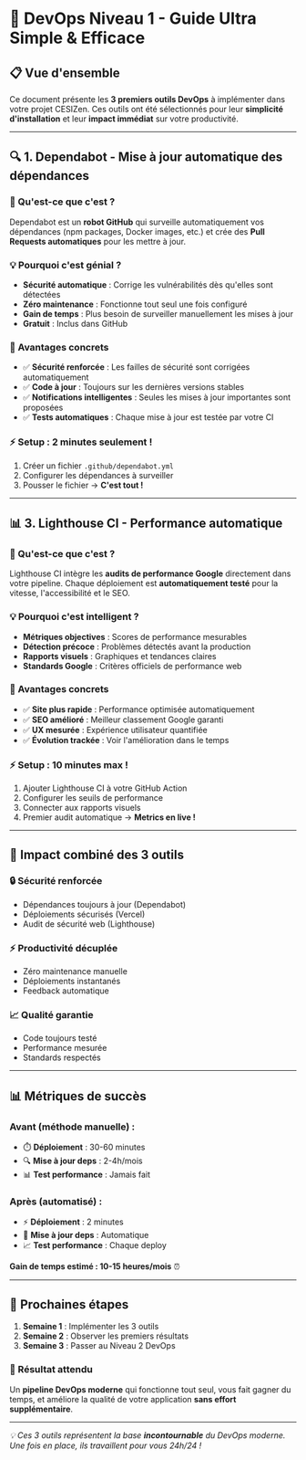 # 🚀 DevOps Niveau 1 - Guide Ultra Simple & Efficace

## 📋 Vue d'ensemble

Ce document présente les **3 premiers outils DevOps** à implémenter dans votre projet CESIZen. Ces outils ont été sélectionnés pour leur **simplicité d'installation** et leur **impact immédiat** sur votre productivité.

---

## 🔍 1. Dependabot - Mise à jour automatique des dépendances

### 🎯 Qu'est-ce que c'est ?

Dependabot est un **robot GitHub** qui surveille automatiquement vos dépendances (npm packages, Docker images, etc.) et crée des **Pull Requests automatiques** pour les mettre à jour.

### 💡 Pourquoi c'est génial ?

- **Sécurité automatique** : Corrige les vulnérabilités dès qu'elles sont détectées
- **Zéro maintenance** : Fonctionne tout seul une fois configuré
- **Gain de temps** : Plus besoin de surveiller manuellement les mises à jour
- **Gratuit** : Inclus dans GitHub

### 🌟 Avantages concrets

- ✅ **Sécurité renforcée** : Les failles de sécurité sont corrigées automatiquement
- ✅ **Code à jour** : Toujours sur les dernières versions stables
- ✅ **Notifications intelligentes** : Seules les mises à jour importantes sont proposées
- ✅ **Tests automatiques** : Chaque mise à jour est testée par votre CI

### ⚡ Setup : 2 minutes seulement !

1. Créer un fichier `.github/dependabot.yml`
2. Configurer les dépendances à surveiller
3. Pousser le fichier → **C'est tout !**

---


## 📊 3. Lighthouse CI - Performance automatique

### 🎯 Qu'est-ce que c'est ?

Lighthouse CI intègre les **audits de performance Google** directement dans votre pipeline. Chaque déploiement est **automatiquement testé** pour la vitesse, l'accessibilité et le SEO.

### 💡 Pourquoi c'est intelligent ?

- **Métriques objectives** : Scores de performance mesurables
- **Détection précoce** : Problèmes détectés avant la production
- **Rapports visuels** : Graphiques et tendances claires
- **Standards Google** : Critères officiels de performance web

### 🌟 Avantages concrets

- ✅ **Site plus rapide** : Performance optimisée automatiquement
- ✅ **SEO amélioré** : Meilleur classement Google garanti
- ✅ **UX mesurée** : Expérience utilisateur quantifiée
- ✅ **Évolution trackée** : Voir l'amélioration dans le temps

### ⚡ Setup : 10 minutes max !

1. Ajouter Lighthouse CI à votre GitHub Action
2. Configurer les seuils de performance
3. Connecter aux rapports visuels
4. Premier audit automatique → **Metrics en live !**

---

## 🎯 Impact combiné des 3 outils

### 🔒 **Sécurité renforcée**
- Dépendances toujours à jour (Dependabot)
- Déploiements sécurisés (Vercel)
- Audit de sécurité web (Lighthouse)

### ⚡ **Productivité décuplée**
- Zéro maintenance manuelle
- Déploiements instantanés
- Feedback automatique

### 📈 **Qualité garantie**
- Code toujours testé
- Performance mesurée
- Standards respectés

---

## 📊 Métriques de succès

### Avant (méthode manuelle) :
- ⏱️ **Déploiement** : 30-60 minutes
- 🔍 **Mise à jour deps** : 2-4h/mois
- 📊 **Test performance** : Jamais fait

### Après (automatisé) :
- ⚡ **Déploiement** : 2 minutes
- 🤖 **Mise à jour deps** : Automatique
- 📈 **Test performance** : Chaque deploy

**Gain de temps estimé : 10-15 heures/mois** ⏰

---

## 🚀 Prochaines étapes

1. **Semaine 1** : Implémenter les 3 outils
2. **Semaine 2** : Observer les premiers résultats
3. **Semaine 3** : Passer au Niveau 2 DevOps

### 🎯 Résultat attendu

Un **pipeline DevOps moderne** qui fonctionne tout seul, vous fait gagner du temps, et améliore la qualité de votre application **sans effort supplémentaire**.

---

*💡 Ces 3 outils représentent la base **incontournable** du DevOps moderne. Une fois en place, ils travaillent pour vous 24h/24 !*
